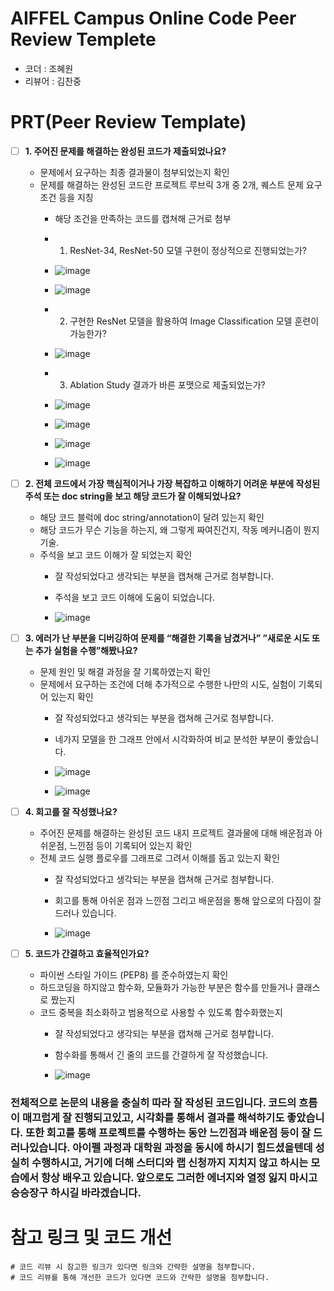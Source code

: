 # AIFFEL Campus Online Code Peer Review Templete
- 코더 : 조혜원
- 리뷰어 : 김찬중


# PRT(Peer Review Template)
- [ ]  **1. 주어진 문제를 해결하는 완성된 코드가 제출되었나요?**
    - 문제에서 요구하는 최종 결과물이 첨부되었는지 확인
    - 문제를 해결하는 완성된 코드란 프로젝트 루브릭 3개 중 2개, 
    퀘스트 문제 요구조건 등을 지칭
        - 해당 조건을 만족하는 코드를 캡쳐해 근거로 첨부
     
        - 1. ResNet-34, ResNet-50 모델 구현이 정상적으로 진행되었는가?
        - ![image](https://github.com/kcj4800/project1128_hw/assets/128466813/317d93f5-c195-4cc1-8023-d4cb4b232fd2)
        - ![image](https://github.com/kcj4800/project1128_hw/assets/128466813/e867eb34-5eb9-4164-998b-d602d93f9546)
     
        - 2. 구현한 ResNet 모델을 활용하여 Image Classification 모델 훈련이 가능한가?
        - ![image](https://github.com/kcj4800/project1128_hw/assets/128466813/81804ddf-cb0d-4043-b864-05956a838d3b)
     
        - 3. Ablation Study 결과가 바른 포맷으로 제출되었는가?
        - ![image](https://github.com/kcj4800/project1128_hw/assets/128466813/3c5f0007-276f-4695-9d5f-29f4aaadd23d)
        - ![image](https://github.com/kcj4800/project1128_hw/assets/128466813/645038a8-5622-48e1-a807-f068d3342c5c)
        - ![image](https://github.com/kcj4800/project1128_hw/assets/128466813/daca5125-65c2-418f-9cfb-79c3085b969b)
        - ![image](https://github.com/kcj4800/project1128_hw/assets/128466813/c1a176e5-0527-4f1e-bb80-9ec19b51c70b)


    
- [ ]  **2. 전체 코드에서 가장 핵심적이거나 가장 복잡하고 이해하기 어려운 부분에 작성된 
주석 또는 doc string을 보고 해당 코드가 잘 이해되었나요?**
    - 해당 코드 블럭에 doc string/annotation이 달려 있는지 확인
    - 해당 코드가 무슨 기능을 하는지, 왜 그렇게 짜여진건지, 작동 메커니즘이 뭔지 기술.
    - 주석을 보고 코드 이해가 잘 되었는지 확인
        - 잘 작성되었다고 생각되는 부분을 캡쳐해 근거로 첨부합니다.
     
        - 주석을 보고 코드 이해에 도움이 되었습니다.
        - ![image](https://github.com/kcj4800/project1128_hw/assets/128466813/ed9922cd-ddd6-471e-ad88-f6cdf24901a7)

        
- [ ]  **3. 에러가 난 부분을 디버깅하여 문제를 “해결한 기록을 남겼거나” 
”새로운 시도 또는 추가 실험을 수행”해봤나요?**
    - 문제 원인 및 해결 과정을 잘 기록하였는지 확인
    - 문제에서 요구하는 조건에 더해 추가적으로 수행한 나만의 시도, 
    실험이 기록되어 있는지 확인
        - 잘 작성되었다고 생각되는 부분을 캡쳐해 근거로 첨부합니다.
     
        - 네가지 모델을 한 그래프 안에서 시각화하여 비교 분석한 부분이 좋았습니다.
        - ![image](https://github.com/kcj4800/project1128_hw/assets/128466813/8b51e334-2c75-4d78-8833-e17b0db862d1)
        - ![image](https://github.com/kcj4800/project1128_hw/assets/128466813/33ce219a-9d28-4a95-9698-9af44d8bf5ff)


        
- [ ]  **4. 회고를 잘 작성했나요?**
    - 주어진 문제를 해결하는 완성된 코드 내지 프로젝트 결과물에 대해
    배운점과 아쉬운점, 느낀점 등이 기록되어 있는지 확인
    - 전체 코드 실행 플로우를 그래프로 그려서 이해를 돕고 있는지 확인
        - 잘 작성되었다고 생각되는 부분을 캡쳐해 근거로 첨부합니다.
     
        - 회고를 통해 아쉬운 점과 느낀점 그리고 배운점을 통해 앞으로의 다짐이 잘 드러나 있습니다.     
        - ![image](https://github.com/kcj4800/project1128_hw/assets/128466813/446b117a-ae2a-4789-b660-38b9b760aefa)



        
- [ ]  **5. 코드가 간결하고 효율적인가요?**
    - 파이썬 스타일 가이드 (PEP8) 를 준수하였는지 확인
    - 하드코딩을 하지않고 함수화, 모듈화가 가능한 부분은 함수를 만들거나 클래스로 짰는지
    - 코드 중복을 최소화하고 범용적으로 사용할 수 있도록 함수화했는지
        - 잘 작성되었다고 생각되는 부분을 캡쳐해 근거로 첨부합니다.
     
        - 함수화를 통해서 긴 줄의 코드를 간결하게 잘 작성했습니다.
        - ![image](https://github.com/kcj4800/project1128_hw/assets/128466813/bed623ec-672f-4d0a-9a67-ecdcaa7fc591)


### 전체적으로 논문의 내용을 충실히 따라 잘 작성된 코드입니다. 코드의 흐름이 매끄럽게 잘 진행되고있고, 시각화를 통해서 결과를 해석하기도 좋았습니다. 또한 회고를 통해 프로젝트를 수행하는 동안 느낀점과 배운점 등이 잘 드러나있습니다. 아이펠 과정과 대학원 과정을 동시에 하시기 힘드셨을텐데 성실히 수행하시고, 거기에 더해 스터디와 랩 신청까지 지치지 않고 하시는 모습에서 항상 배우고 있습니다. 앞으로도 그러한 에너지와 열정 잃지 마시고 승승장구 하시길 바라겠습니다.


# 참고 링크 및 코드 개선
```
# 코드 리뷰 시 참고한 링크가 있다면 링크와 간략한 설명을 첨부합니다.
# 코드 리뷰를 통해 개선한 코드가 있다면 코드와 간략한 설명을 첨부합니다.

